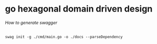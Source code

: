 # go hexagonal domain driven design

###### How to generate swagger

``swag init -g ./cmd/main.go -o ./docs --parseDependency``
